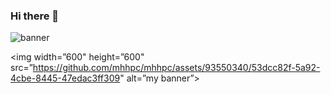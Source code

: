 ### Hi there 👋

<img src='https://github.com/mhhpc/mhhpc/assets/93550340/53dcc82f-5a92-4cbe-8445-47edac3ff309' alt="banner"></img>

<p align=”center”>

<img width=”600" height=”600" src=”https://github.com/mhhpc/mhhpc/assets/93550340/53dcc82f-5a92-4cbe-8445-47edac3ff309" alt=”my banner”>

</p>



<!--
**mhhpc/mhhpc** is a ✨ _special_ ✨ repository because its `README.md` (this file) appears on your GitHub profile.

Here are some ideas to get you started:

- 🔭 I’m currently working on ...
- 🌱 I’m currently learning ...
- 👯 I’m looking to collaborate on ...
- 🤔 I’m looking for help with ...
- 💬 Ask me about ...
- 📫 How to reach me: ...
- 😄 Pronouns: ...
- ⚡ Fun fact: ...
-->

